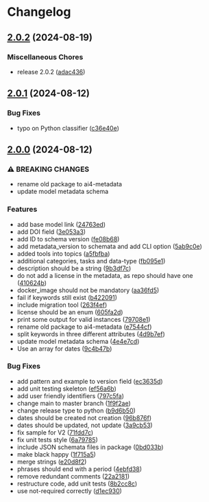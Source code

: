 # Changelog

## [2.0.2](https://github.com/ai4os/ai4-metadata/compare/v2.0.1...v2.0.2) (2024-08-19)


### Miscellaneous Chores

* release 2.0.2 ([adac436](https://github.com/ai4os/ai4-metadata/commit/adac43662dc911874707e16840d65222d3438ac1))

## [2.0.1](https://github.com/ai4os/ai4-metadata/compare/v2.0.0...v2.0.1) (2024-08-12)


### Bug Fixes

* typo on Python classifier ([c36e40e](https://github.com/ai4os/ai4-metadata/commit/c36e40efa83cbb6055225cb2cdefade94c1ee6c3))

## [2.0.0](https://github.com/ai4os/ai4-metadata/compare/1.0.0...v2.0.0) (2024-08-12)


### ⚠ BREAKING CHANGES

* rename old package to ai4-metadata
* update model metadata schema

### Features

* add base model link ([24763ed](https://github.com/ai4os/ai4-metadata/commit/24763ed031d5c1f84c689e02062d6c09d01d3f83))
* add DOI field ([3e053a3](https://github.com/ai4os/ai4-metadata/commit/3e053a34a1330cfa1d04647716e0a54bf40ff153))
* add ID to schema version ([fe08b68](https://github.com/ai4os/ai4-metadata/commit/fe08b68101a5bf8f8f00aa9ec66a4a6c1cf1d19e))
* add metadata_version to schemata and add CLI option ([5ab9c0e](https://github.com/ai4os/ai4-metadata/commit/5ab9c0e6b0f9cd7710094e4d14850d59c13d8bd5))
* added tools into topics ([a5fbfba](https://github.com/ai4os/ai4-metadata/commit/a5fbfbadffdb31035d839b944c470081794d2d2b))
* additional categories, tasks and data-type ([fb095e1](https://github.com/ai4os/ai4-metadata/commit/fb095e1fa24fa699dced7752dac8f4cbf5033edb))
* description should be a string ([9b3df7c](https://github.com/ai4os/ai4-metadata/commit/9b3df7c5d5d601b2a3323280c8dc45d2d4dea02c))
* do not add a license in the metadata, as repo should have one ([410624b](https://github.com/ai4os/ai4-metadata/commit/410624b5c262c9de6a27c550b7a15de7a8c8da6c))
* docker_image should not be mandatory ([aa36fd5](https://github.com/ai4os/ai4-metadata/commit/aa36fd5e43f9df5ed32859184efe93435896a059))
* fail if keywords still exist ([b422091](https://github.com/ai4os/ai4-metadata/commit/b422091335ef75b28beef1c97bcbab4361b86cca))
* include migration tool ([263f4ef](https://github.com/ai4os/ai4-metadata/commit/263f4ef7577eb81ee20f1ac64d759c5f4a1d8916))
* license should be an enum ([605fa2d](https://github.com/ai4os/ai4-metadata/commit/605fa2d1b0e4577bf11997f195531ec3b5dd2abc))
* print some output for valid instances ([79708e1](https://github.com/ai4os/ai4-metadata/commit/79708e1008e120d7df2349e799bb6c80040d298c))
* rename old package to ai4-metadata ([e7544cf](https://github.com/ai4os/ai4-metadata/commit/e7544cf90590facd819b49bf3ae8dd6bc01d82fe))
* split keywords in three different attributes ([4d9b7ef](https://github.com/ai4os/ai4-metadata/commit/4d9b7ef847813d4178223f500c9eb9223cba3041))
* update model metadata schema ([4e4e7cd](https://github.com/ai4os/ai4-metadata/commit/4e4e7cd050ad23aa2a06cd4c0ddeb99e304c6e96))
* Use an array for dates ([9c4b47b](https://github.com/ai4os/ai4-metadata/commit/9c4b47b1b194e2baab2c0fe554964919b1d9608c))


### Bug Fixes

* add pattern and example to version field ([ec3635d](https://github.com/ai4os/ai4-metadata/commit/ec3635d8102950f6d4b7d9af61d89fe3db18033e))
* add unit testing skeleton ([ef56a6b](https://github.com/ai4os/ai4-metadata/commit/ef56a6bb29882dc9adc44e9b7525c840d0ac88a4))
* add user friendly identifiers ([797c5fa](https://github.com/ai4os/ai4-metadata/commit/797c5fa689b241b3c3ea6d7252e5e055dafcd549))
* change main to master branch ([1f9f2ae](https://github.com/ai4os/ai4-metadata/commit/1f9f2aee7a0276bc8304940d89def538395122cd))
* change release type to python ([b9d6b50](https://github.com/ai4os/ai4-metadata/commit/b9d6b5007989f1680dcdf1ded9c05e9549849717))
* dates should be created not creation ([96b876f](https://github.com/ai4os/ai4-metadata/commit/96b876f2bc2793984268163bb9130eec4d73e78f))
* dates should be updated, not update ([3a9cb53](https://github.com/ai4os/ai4-metadata/commit/3a9cb5391506a364a77d126120171e6c1b7c04e0))
* fix sample for V2 ([71fdd7c](https://github.com/ai4os/ai4-metadata/commit/71fdd7c5db72916b80393e07e4eb1dd5b3996dce))
* fix unit tests style ([6a79785](https://github.com/ai4os/ai4-metadata/commit/6a79785fc06c60f155fc3257c793a08056ba79ce))
* include JSON schemata files in package ([0bd033b](https://github.com/ai4os/ai4-metadata/commit/0bd033bc2522fc74dc0eba4de4ab6856c1dce5e5))
* make black happy ([1f715a5](https://github.com/ai4os/ai4-metadata/commit/1f715a58482b8559114c89869f383be11597e04b))
* merge strings ([e20d8f2](https://github.com/ai4os/ai4-metadata/commit/e20d8f202d719eacd518389118fd00ea9db02e44))
* phrases should end with a period ([4ebfd38](https://github.com/ai4os/ai4-metadata/commit/4ebfd387f4d7a75f1d52688299eca3b556a4efbd))
* remove redundant comments ([22a2181](https://github.com/ai4os/ai4-metadata/commit/22a21816be4a73ac7c7f392ebb53e6625ad2e957))
* restructure code, add unit tests ([8b2cc8c](https://github.com/ai4os/ai4-metadata/commit/8b2cc8ca87abfa36a17f6b2c3ab8297d37f34927))
* use not-required correctly ([d1ec930](https://github.com/ai4os/ai4-metadata/commit/d1ec93001eb410366bb767ebdd47699d051b3f17))
